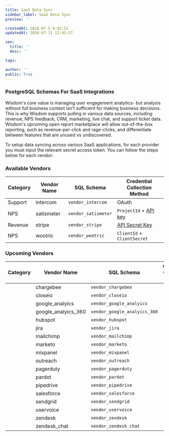```yaml
---
title: SaaS Data Sync
sidebar_label: SaaS Data Sync
preview: ''

createdAt: 2018-07-5 9:02:52
updatedAt: 2018-07-11 12:42:57

seo:
  title: ''
  desc: ''

tags:

author: ''
public: True
---
```



### PostgreSQL Schemas For SaaS Integrations
Wisdom's core value is managing user engagement analytics- but analysis without full business context isn't sufficient for making business decisions. This is why Wisdom supports pulling in various data sources, including revenue, NPS feedback, CRM, marketing, live chat, and support ticket data. Wisdom's upcoming open report marketplace will allow out-of-the-box reporting, such as revenue-per-click and rage-clicks, and differentiate between features that are unused vs undiscovered.

To setup data syncing across various SaaS applications, for each provider you must input the relevant secret access token. You can follow the steps below for each vendor:

### Available Vendors
| Category | Vendor Name         | SQL Schema                    | Credential Collection Method
|----------|---------------------|-------------------------------|--|
| Support  | intercom            | `vendor_intercom`             | OAuth |
| NPS      | satismeter          | `vendor_satismeter`           | `ProjectId` + [API key](https://help.satismeter.com/en/articles/87961-export-responses-api) |
| Revenue  | stripe              | `vendor_stripe`               | [API Secret Key](https://dashboard.stripe.com/apikeys) |
| NPS      | wootric             | `vendor_wootric`              | `ClientId` + `ClientSecret` |


### Upcoming Vendors

| Category | Vendor Name         | SQL Schema                    | Credential Collection Method
|----------|---------------------|-------------------------------|--|
|          | chargebee           | `vendor_chargebee`            |  |
|          | closeio             | `vendor_closeio`              |  |
|          | google_analyics     | `vendor_google_analyics`      |  |
|          | google_analyics_360 | `vendor_google_analyics_360`  |  |
|          | hubspot             | `vendor_hubspot`              |  |
|          | jira                | `vendor_jira`                 |  |
|          | mailchimp           | `vendor_mailchimp`            |  |
|          | marketo             | `vendor_marketo`              |  |
|          | mixpanel            | `vendor_mixpanel`             |  |
|          | outreach            | `vendor_outreach`             |  |
|          | pagerduty           | `vendor_pagerduty`            |  |
|          | pardot              | `vendor_pardot`               |  |
|          | pipedrive           | `vendor_pipedrive`            |  |
|          | salesforce          | `vendor_salesforce`           |  |
|          | sendgrid            | `vendor_sendgrid`             |  |
|          | uservoice           | `vendor_uservoice`            |  |
|          | zendesk             | `vendor_zendesk`              |  |
|          | zendesk_chat        | `vendor_zendesk_chat`         |  |

